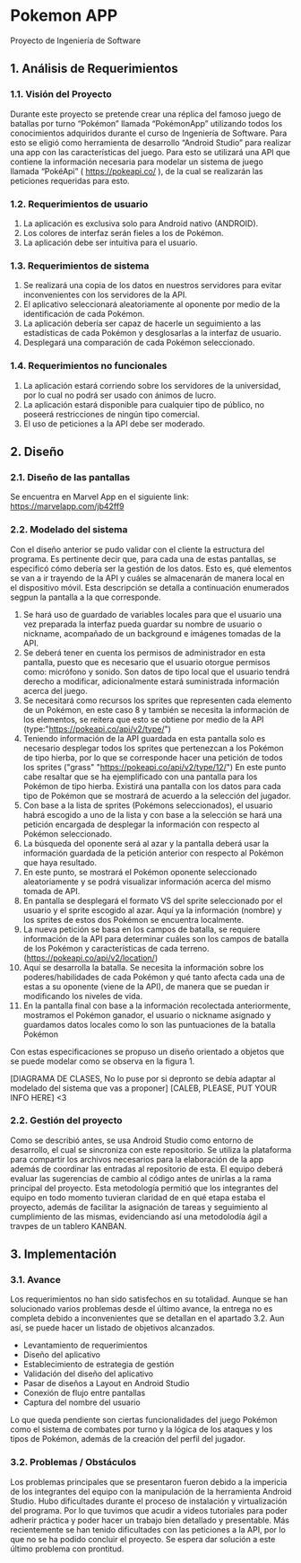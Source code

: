 # Pokemon APP
Proyecto de Ingeniería de Software

## 1. Análisis de Requerimientos

### 1.1. Visión del Proyecto

Durante este proyecto se pretende crear una réplica del famoso juego de batallas por turno “Pokémon” llamada “PokémonApp” utilizando todos los conocimientos adquiridos durante el curso de Ingeniería de Software. Para esto se eligió como herramienta de desarrollo “Android Studio” para realizar una app con las características del juego.
Para esto se utilizará una API que contiene la información necesaria para modelar un sistema de juego llamada “PokéApi” ( https://pokeapi.co/ ), de la cual se realizarán las peticiones requeridas para esto.

### 1.2. Requerimientos de usuario 

1. La aplicación es exclusiva solo para Android nativo (ANDROID).
2. Los colores de interfaz serán fieles a los de Pokémon.
3. La aplicación debe ser intuitiva para el usuario.

### 1.3. Requerimientos de sistema 

1. Se realizará una copia de los datos en nuestros servidores para evitar inconvenientes con los servidores de la API.
2. El aplicativo seleccionará aleatoriamente al oponente por medio de la identificación de cada Pokémon.
3. La aplicación debería ser capaz de hacerle un seguimiento a las estadísticas de cada Pokémon y desglosarlas a la interfaz de usuario.
4. Desplegará una comparación de cada Pokémon seleccionado.

### 1.4. Requerimientos no funcionales 

1. La aplicación estará corriendo sobre los servidores de la universidad, por lo cual no podrá ser usado con ánimos de lucro.
2. La aplicación estará disponible para cualquier tipo de público, no poseerá restricciones de ningún tipo comercial.
3. El uso de peticiones a la API debe ser moderado.

## 2. Diseño

### 2.1. Diseño de las pantallas
Se encuentra en Marvel App en el siguiente link: https://marvelapp.com/jb42ff9

### 2.2.  Modelado del sistema 

Con el diseño anterior se pudo validar con el cliente la estructura del programa. Es pertinente decir que, para cada una de estas pantallas, se especificó cómo debería ser la gestión de los datos. Esto es, qué elementos se van a ir trayendo de la API y cuáles se almacenarán de manera local en el dispositivo móvil. Esta descripción se detalla a continuación enumerados segpun la pantalla a la que corresponde.

1.	Se hará uso de guardado de variables locales para que el usuario una vez preparada la interfaz pueda guardar su nombre de usuario o nickname, acompañado de un background e imágenes tomadas de la API.
2.	Se deberá tener en cuenta los permisos de administrador en esta pantalla, puesto que es necesario que el usuario otorgue permisos como: micrófono y sonido. Son datos de tipo local que el usuario tendrá derecho a modificar, adicionalmente estará suministrada información acerca del juego.
3.	Se necesitará como recursos los sprites que representen cada elemento de un Pokémon, en este caso 8 y también se necesita la información de los elementos, se reitera que esto se obtiene por medio de la API (type:"https://pokeapi.co/api/v2/type/")
4.	Teniendo información de la API guardada en esta pantalla solo es necesario desplegar todos los sprites que pertenezcan a los Pokémon de tipo hierba, por lo que se corresponde hacer una petición de todos los sprites ("grass" "https://pokeapi.co/api/v2/type/12/")
En este punto cabe resaltar que se ha ejemplificado con una pantalla para los Pokémon de tipo hierba. Existirá una pantalla con los datos para cada tipo de Pokémon que se mostrará de acuerdo a la selección del jugador.
5.	Con base a la lista de sprites (Pokémons seleccionados), el usuario habrá escogido a uno de la lista y con base a la selección se hará una petición encargada de desplegar la información con respecto al Pokémon seleccionado.
6.	La búsqueda del oponente será al azar y la pantalla deberá usar la información guardada de la petición anterior con respecto al Pokémon que haya resultado.
7.	En este punto, se mostrará el Pokémon oponente seleccionado aleatoriamente y se podrá visualizar información acerca del mismo tomada de API.
8.	En pantalla se desplegará el formato VS del sprite seleccionado por el usuario y el sprite escogido al azar. Aquí ya la información (nombre) y los sprites de estos dos Pokémon se encuentra localmente.
9.	La nueva petición se basa en los campos de batalla, se requiere información de la API para determinar cuáles son los campos de batalla de los Pokémon y características de cada terreno. (https://pokeapi.co/api/v2/location/)
10.	Aquí se desarrolla la batalla. Se necesita la información sobre los poderes/habilidades de cada Pokémon y qué tanto afecta cada una de estas a su oponente (viene de la API), de manera que se puedan ir modificando los niveles de vida.
11.	En la pantalla final con base a la información recolectada anteriormente, mostramos el Pokémon ganador, el usuario o nickname asignado y guardamos datos locales como lo son las puntuaciones de la batalla Pokémon

Con estas especificaciones se propuso un diseño orientado a objetos que se puede modelar como se observa en la figura 1.
 
[DIAGRAMA DE CLASES, No lo puse por si depronto se debía adaptar al modelado del sistema que vas a proponer]
[CALEB, PLEASE, PUT YOUR INFO HERE] <3

### 2.2. Gestión del proyecto

Como se describió antes, se usa Android Studio como entorno de desarrollo, el cual se sincroniza con este repositorio. Se utiliza la plataforma para compartir los archivos necesarios para la elaboración de la app además de coordinar las entradas al repositorio de esta. El equipo deberá evaluar las sugerencias de cambio al código antes de unirlas a la rama principal del proyecto.  Esta metodología permitió que los integrantes del equipo en todo momento tuvieran claridad de en qué etapa estaba el proyecto, además de facilitar la asignación de tareas y seguimiento al cumplimiento de las mismas, evidenciando así una metodolodía ágil a travpes de un tablero KANBAN.

## 3. Implementación

### 3.1. Avance 

Los requerimientos no han sido satisfechos en su totalidad. Aunque se han solucionado varios problemas desde el último avance, la entrega no es completa debido a inconvenientes que se detallan en el apartado 3.2. Aun así, se puede hacer un listado de objetivos alcanzados. 

- Levantamiento de requerimientos
- Diseño del aplicativo
- Establecimiento de estrategia de gestión
- Validación del diseño del aplicativo
- Pasar de diseños a Layout en Android Studio
- Conexión de flujo entre pantallas
- Captura del nombre del usuario

Lo que queda pendiente son ciertas funcionalidades del juego Pokémon como el sistema de combates por turno y la lógica de los ataques y los tipos de Pokémon, además de la creación del perfil del jugador.

### 3.2. Problemas / Obstáculos

Los problemas principales que se presentaron fueron debido a la impericia de los integrantes del equipo con la manipulación de la herramienta Android Studio. Hubo dificultades durante el proceso de instalación y virtualización del programa. Por lo que tuvimos que acudir a videos tutoriales para poder adherir práctica y poder hacer un trabajo bien detallado y presentable. Más recientemente se han tenido dificultades con las peticiones a la API, por lo que no se ha podido concluir el proyecto. Se espera dar solución a este último problema con prontitud.

